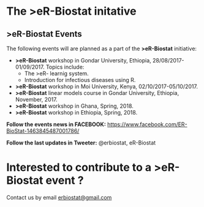 # The >eR-Biostat initative
## >eR-Biostat Events

The following events will are planned as a part of the **>eR-Biostat**  initiative:
* **>eR-Biostat** workshop in Gondar University, Ethiopia, 28/08/2017-01/09/2017. Topics include:
  + The >eR- learnig system.
  + Introduction for infectious diseases using R.
* **>eR-Biostat** workshop in Moi University, Kenya, 02/10/2017-05/10/2017.
* **>eR-Biostat** linear models course in Gondar University, Ethiopia, November, 2017.
* **>eR-Biostat** workshop in Ghana, Spring, 2018.
* **>eR-Biostat** workshop in Ethiopia, Spring, 2018.


**Follow the events news in FACEBOOK:** https://www.facebook.com/ER-BioStat-1463845487001786/

**Follow the last updates in Tweeter:** @erbiostat, eR-Biostat

# Interested to contribute to a **>eR-Biostat**  event ?

Contact us by email erbiostat@gmail.com



